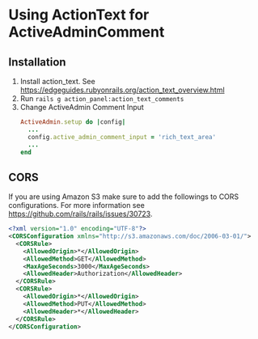 # Using ActionText for ActiveAdminComment
## Installation
1. Install action_text. See https://edgeguides.rubyonrails.org/action_text_overview.html
1. Run `rails g action_panel:action_text_comments`
1. Change ActiveAdmin Comment Input
    ```ruby
    ActiveAdmin.setup do |config|
      ...
      config.active_admin_comment_input = 'rich_text_area'
      ...
    end
    ```


## CORS
If you are using Amazon S3 make sure to add the followings to CORS configurations. For more information see https://github.com/rails/rails/issues/30723.
```xml
<?xml version="1.0" encoding="UTF-8"?>
<CORSConfiguration xmlns="http://s3.amazonaws.com/doc/2006-03-01/">
  <CORSRule>
    <AllowedOrigin>*</AllowedOrigin>
    <AllowedMethod>GET</AllowedMethod>
    <MaxAgeSeconds>3000</MaxAgeSeconds>
    <AllowedHeader>Authorization</AllowedHeader>
  </CORSRule>
  <CORSRule>
    <AllowedOrigin>*</AllowedOrigin>
    <AllowedMethod>PUT</AllowedMethod>
    <AllowedHeader>*</AllowedHeader>
  </CORSRule>
</CORSConfiguration>
```